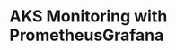 # AKS Monitoring with PrometheusGrafana                                                                                                                                                                                                                                                                                                                                                                                                                                                                                                                                                                          
